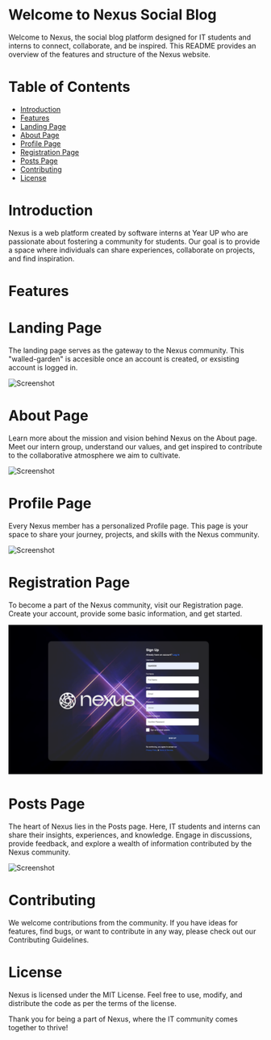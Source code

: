 # Welcome to Nexus Social Blog

Welcome to Nexus, the social blog platform designed for IT students and interns to connect, collaborate, and be inspired. This README provides an overview of the features and structure of the Nexus website.

# Table of Contents
- [Introduction](#introduction)
- [Features](#features)
- [Landing Page](#landing-page)
- [About Page](#about-page)
- [Profile Page](#profile-page)
- [Registration Page](#registration-page)
- [Posts Page](#posts-page)
- [Contributing](#contributing)
- [License](#license)

# Introduction
Nexus is a web platform created by software interns at Year UP who are passionate about fostering a community for students. Our goal is to provide a space where individuals can share experiences, collaborate on projects, and find inspiration.

# Features
# Landing Page
The landing page serves as the gateway to the Nexus community. This "walled-garden" is accesible once an account is created, or exsisting account is logged in.

![Screenshot](assets/#.png)

# About Page 
Learn more about the mission and vision behind Nexus on the About page. Meet our intern group, understand our values, and get inspired to contribute to the collaborative atmosphere we aim to cultivate.
 
![Screenshot](assets/#.png)

# Profile Page
Every Nexus member has a personalized Profile page. This page is your space to share your journey, projects, and skills with the Nexus community.

![Screenshot](assets/#.png)

# Registration Page 
To become a part of the Nexus community, visit our Registration page. Create your account, provide some basic information, and get started.
 
![Screenshot](assets/registrationpage.png)

# Posts Page 
The heart of Nexus lies in the Posts page. Here, IT students and interns can share their insights, experiences, and knowledge. Engage in discussions, provide feedback, and explore a wealth of information contributed by the Nexus community.
 
![Screenshot](assets/#.png)

# Contributing
We welcome contributions from the community. If you have ideas for features, find bugs, or want to contribute in any way, please check out our Contributing Guidelines.

# License
Nexus is licensed under the MIT License. Feel free to use, modify, and distribute the code as per the terms of the license.

Thank you for being a part of Nexus, where the IT community comes together to thrive!
  
